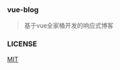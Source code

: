 ### vue-blog

> 基于vue全家桶开发的响应式博客

### LICENSE

[MIT](https://github.com/ZWkang/vue-blog/blob/master/LICENSE)
